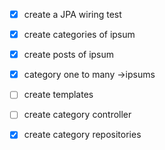 -[x] create a JPA wiring test
-[x] create categories of ipsum
-[x] create posts of ipsum
-[x] category one to many ->ipsums

-[ ]  create templates
-[ ] create category controller
-[x] create category repositories